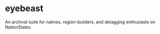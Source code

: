 # eyebeast
An archival suite for natives, region-builders, and detagging enthusiasts on NationStates
